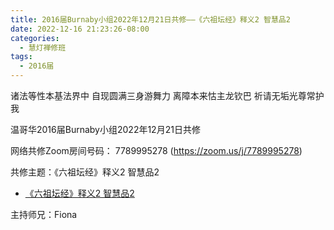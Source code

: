 ```yaml
---
title: 2016届Burnaby小组2022年12月21日共修——《六祖坛经》释义2 智慧品2
date: 2022-12-16 21:23:26-08:00
categories:
  - 慧灯禅修班
tags:
  - 2016届
---
```

诸法等性本基法界中 自现圆满三身游舞力 离障本来怙主龙钦巴 祈请无垢光尊常护我

温哥华2016届Burnaby小组2022年12月21日共修

网络共修Zoom房间号码： 7789995278 (<https://zoom.us/j/7789995278>)

共修主题：《六祖坛经》释义2 智慧品2

* [《六祖坛经》释义2 智慧品2](//f/up/《六祖坛经》释义2智慧品2.docx)


主持师兄：Fiona
